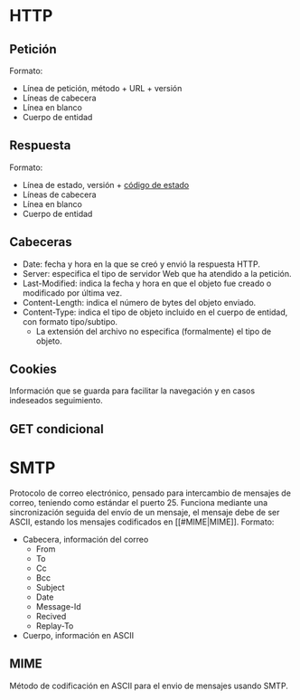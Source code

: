 # HTTP
## Petición
Formato:
- Línea de petición, método + URL + versión
- Líneas de cabecera
- Línea en blanco
- Cuerpo de entidad
## Respuesta
Formato:
- Línea de estado, versión + [código de estado](https://en.wikipedia.org/wiki/List_of_HTTP_status_codes)
- Líneas de cabecera
- Línea en blanco
- Cuerpo de entidad
## Cabeceras
- Date: fecha y hora en la que se creó y envió la respuesta HTTP.  
- Server: especifica el tipo de servidor Web que ha atendido a la petición.  
- Last-Modified: indica la fecha y hora en que el objeto fue creado o modificado por última vez.
- Content-Length: indica el número de bytes del objeto enviado.
- Content-Type: indica el tipo de objeto incluido en el cuerpo de entidad, con formato tipo/subtipo.
	- La extensión del archivo no especifica (formalmente) el tipo de objeto.
## Cookies
Información que se guarda para facilitar la navegación y en casos indeseados seguimiento.
## GET condicional
# SMTP
Protocolo de correo electrónico, pensado para intercambio de mensajes de correo, teniendo como estándar el puerto 25.
Funciona mediante una sincronización seguida del envío de un mensaje, el mensaje debe de ser ASCII, estando los mensajes codificados en [[#MIME|MIME]].
Formato:
- Cabecera, información del correo
	- From
	- To
	- Cc
	- Bcc
	- Subject
	- Date
	- Message-Id
	- Recived
	- Replay-To
- Cuerpo, información en ASCII
## MIME
Método de codificación en ASCII para el envio de mensajes usando SMTP.